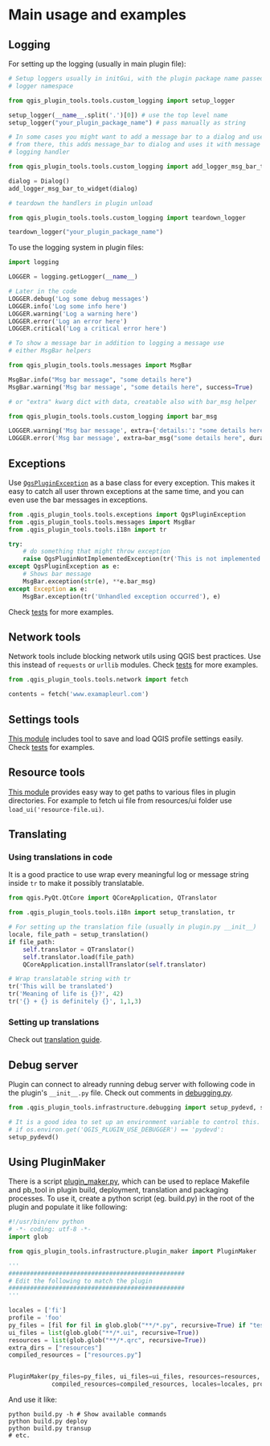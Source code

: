 # Main usage and examples

## Logging

For setting up the logging (usually in main plugin file):

```python
# Setup loggers usually in initGui, with the plugin package name passed as the root
# logger namespace

from qgis_plugin_tools.tools.custom_logging import setup_logger

setup_logger(__name__.split('.')[0]) # use the top level name
setup_logger("your_plugin_package_name") # pass manually as string

# In some cases you might want to add a message bar to a dialog and use logging
# from there, this adds message_bar to dialog and uses it with message bar
# logging handler

from qgis_plugin_tools.tools.custom_logging import add_logger_msg_bar_to_widget

dialog = Dialog()
add_logger_msg_bar_to_widget(dialog)

# teardown the handlers in plugin unload

from qgis_plugin_tools.tools.custom_logging import teardown_logger

teardown_logger("your_plugin_package_name")
```

To use the logging system in plugin files:

```python
import logging

LOGGER = logging.getLogger(__name__)

# Later in the code
LOGGER.debug('Log some debug messages')
LOGGER.info('Log some info here')
LOGGER.warning('Log a warning here')
LOGGER.error('Log an error here')
LOGGER.critical('Log a critical error here')

# To show a message bar in addition to logging a message use
# either MsgBar helpers

from qgis_plugin_tools.tools.messages import MsgBar

MsgBar.info("Msg bar message", "some details here")
MsgBar.warning('Msg bar message', "some details here", success=True)

# or "extra" kwarg dict with data, creatable also with bar_msg helper

from qgis_plugin_tools.tools.custom_logging import bar_msg

LOGGER.warning('Msg bar message', extra={'details:': "some details here"})
LOGGER.error('Msg bar message', extra=bar_msg("some details here", duration=10))
```

## Exceptions

Use [`QgsPluginException`](../tools/exceptions.py) as a base class for every exception. This makes it easy to catch
all user thrown exceptions at the same time, and you can even use the bar messages in exceptions.

```python
from .qgis_plugin_tools.tools.exceptions import QgsPluginException
from .qgis_plugin_tools.tools.messages import MsgBar
from .qgis_plugin_tools.tools.i18n import tr

try:
    # do something that might throw exception
    raise QgsPluginNotImplementedException(tr('This is not implemented'), bar_msg(tr('Please implement')))
except QgsPluginException as e:
    # Shows bar message
    MsgBar.exception(str(e), **e.bar_msg)
except Exception as e:
    MsgBar.exception(tr('Unhandled exception occurred'), e)
```

Check [tests](../testing/test_decorations.py) for more examples.

## Network tools

Network tools include blocking network utils using QGIS best practices.
Use this instead of `requests` or `urllib` modules.
Check [tests](../testing/test_network.py) for more examples.

```python
from .qgis_plugin_tools.tools.network import fetch

contents = fetch('www.examapleurl.com')
```

## Settings tools

[This module](../tools/settings.py) includes tool to save and load QGIS profile settings easily.
Check [tests](../testing/test_settings.py) for examples.

## Resource tools

[This module](../tools/resources.py) provides easy way to get paths to various files in
plugin directories. For example to fetch ui file from resources/ui folder use
`load_ui('resource-file.ui)`.

## Translating

### Using translations in code

It is a good practice to use wrap every meaningful log or message string inside `tr`
to make it possibly translatable.

```python
from qgis.PyQt.QtCore import QCoreApplication, QTranslator

from .qgis_plugin_tools.tools.i18n import setup_translation, tr

# For setting up the translation file (usually in plugin.py __init__)
locale, file_path = setup_translation()
if file_path:
    self.translator = QTranslator()
    self.translator.load(file_path)
    QCoreApplication.installTranslator(self.translator)

# Wrap translatable string with tr
tr('This will be translated')
tr('Meaning of life is {}?', 42)
tr('{} + {} is definitely {}', 1,1,3)
```

### Setting up translations

Check out [translation guide](../infrastructure/template/root/docs/development.md#Translating).

## Debug server

Plugin can connect to already running debug server with following code in the plugin's `__init__.py` file.
Check out comments in [debugging.py](../infrastructure/debugging.py).

```python
from .qgis_plugin_tools.infrastructure.debugging import setup_pydevd, setup_debugpy

# It is a good idea to set up an environment variable to control this. Like:
# if os.environ.get('QGIS_PLUGIN_USE_DEBUGGER') == 'pydevd':
setup_pydevd()
```

## Using PluginMaker

There is a script [plugin_maker.py](infrastructure/plugin_maker.py), which can
be used to replace Makefile and pb_tool in plugin build, deployment, translation and packaging processes.
To use it, create a python script (eg. build.py) in the root of the plugin and
populate it like following:

```python
#!/usr/bin/env python
# -*- coding: utf-8 -*-
import glob

from qgis_plugin_tools.infrastructure.plugin_maker import PluginMaker

'''
#################################################
# Edit the following to match the plugin
#################################################
'''

locales = ['fi']
profile = 'foo'
py_files = [fil for fil in glob.glob("**/*.py", recursive=True) if "test/" not in fil]
ui_files = list(glob.glob("**/*.ui", recursive=True))
resources = list(glob.glob("**/*.qrc", recursive=True))
extra_dirs = ["resources"]
compiled_resources = ["resources.py"]


PluginMaker(py_files=py_files, ui_files=ui_files, resources=resources, extra_dirs=extra_dirs,
            compiled_resources=compiled_resources, locales=locales, profile=profile)
```

And use it like:

```shell script
python build.py -h # Show available commands
python build.py deploy
python build.py transup
# etc.
```
